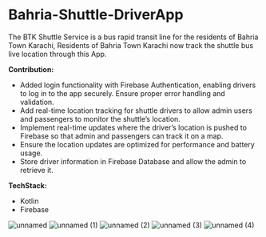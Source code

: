 # Bahria-Shuttle-DriverApp
The BTK Shuttle Service is a bus rapid transit line for the residents of Bahria Town Karachi, Residents of Bahria Town Karachi now track the shuttle bus live location through this App.

**Contribution:** 
- Added login functionality with Firebase Authentication, enabling drivers to log in to the app securely. Ensure proper error handling and validation.
- Add real-time location tracking for shuttle drivers to allow admin users and passengers to monitor the shuttle’s location.
- Implement real-time updates where the driver’s location is pushed to Firebase so that admin and passengers can track it on a map. 
- Ensure the location updates are optimized for performance and battery usage.
- Store driver information in Firebase Database and allow the admin to retrieve it.

**TechStack:** 
- Kotlin
- Firebase

![unnamed](https://user-images.githubusercontent.com/17230374/223162122-989d29bf-746c-4d74-8b15-5a1ecd87fe24.jpg)
![unnamed (1)](https://user-images.githubusercontent.com/17230374/223162173-5e3919bc-e52b-4041-875f-f3e6198c1a0b.jpg)
![unnamed (2)](https://user-images.githubusercontent.com/17230374/223162194-1238618e-2a5a-465b-9c1d-8b3246de7f41.jpg)
![unnamed (3)](https://user-images.githubusercontent.com/17230374/223162208-1ac2a0ed-915d-4856-88a0-0a9f6be55cea.jpg)
![unnamed (4)](https://user-images.githubusercontent.com/17230374/223162220-884108e8-3cc1-489b-b489-0e6d1c79fdab.jpg)
